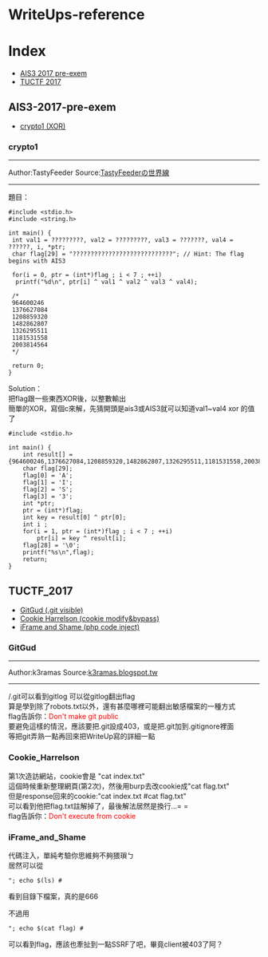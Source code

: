 # WriteUps-reference

# Index
* [AIS3 2017 pre-exem](#AIS3-2017-pre-exem)
* [TUCTF 2017](#TUCTF_2017)

## AIS3-2017-pre-exem
* [crypto1 (XOR)](#crypto1)
### crypto1
****
Author:TastyFeeder
Source:[TastyFeederの世界線](http://www.tastyfeeder.com/2017/07/ctf-ais3-pre-exam-2017-writeup.html)
****
題目：
```c=
#include <stdio.h>
#include <string.h>

int main() {
 int val1 = ?????????, val2 = ?????????, val3 = ???????, val4 = ??????, i, *ptr;
 char flag[29] = "????????????????????????????"; // Hint: The flag begins with AIS3
 
 for(i = 0, ptr = (int*)flag ; i < 7 ; ++i)
  printf("%d\n", ptr[i] ^ val1 ^ val2 ^ val3 ^ val4);
 
 /*
 964600246
 1376627084
 1208859320
 1482862807
 1326295511
 1181531558
 2003814564
 */
 
 return 0;
}
```
Solution：  
把flag跟一些東西XOR後，以整數輸出  
簡單的XOR，寫個c來解，先猜開頭是ais3或AIS3就可以知道val1~val4 xor 的值了
```c=
#include <stdio.h>

int main() {
    int result[] ={964600246,1376627084,1208859320,1482862807,1326295511,1181531558,2003814564};
    char flag[29];
    flag[0] = 'A';
    flag[1] = 'I';
    flag[2] = 'S';
    flag[3] = '3';
    int *ptr;
    ptr = (int*)flag;
    int key = result[0] ^ ptr[0];
    int i ;
    for(i = 1, ptr = (int*)flag ; i < 7 ; ++i)
        ptr[i] = key ^ result[i];
    flag[28] = '\0';
    printf("%s\n",flag);
    return;
}    
```

## TUCTF_2017
* [GitGud (.git visible)](#GitGud)
* [Cookie Harrelson (cookie modify&bypass)](#Cookie_Harrelson)
* [iFrame and Shame (php code inject)](#iFrame_and_Shame)

### GitGud
****
Author:k3ramas
Source:[k3ramas.blogspot.tw](http://k3ramas.blogspot.tw/2017/11/tuctf-2017-web-challenges.html)
****
/.git可以看到gitlog 可以從gitlog翻出flag  
算是學到除了robots.txt以外，還有甚麼哪裡可能翻出敏感檔案的一種方式  
flag告訴你：<font color=red>Don't make git public</font>  
要避免這樣的情況，應該要把.git設成403，或是把.git加到.gitignore裡面  
等把git弄熟一點再回來把WriteUp寫的詳細一點

### Cookie_Harrelson
第1次造訪網站，cookie會是 "cat index.txt"  
這個時候重新整理網頁(第2次)，然後用burp去改cookie成"cat flag.txt"  
但是response回來的cookie:"cat index.txt #cat flag.txt"  
可以看到他把flag.txt註解掉了，最後解法居然是換行...= =  
flag告訴你：<font color=red>Don't execute from cookie</font>  

### iFrame_and_Shame
代碼注入，單純考驗你思維夠不夠猥瑣ㄅ  
居然可以從  
```php=
"; echo $(ls) #
```
看到目錄下檔案，真的是666  

不過用  
```
"; echo $(cat flag) #
```
可以看到flag，應該也牽扯到一點SSRF了吧，畢竟client被403了阿？
